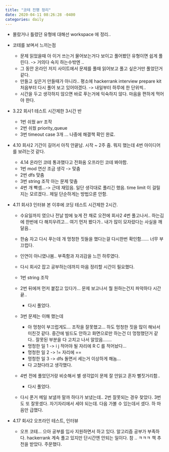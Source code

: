 ```yaml
---
title: "코테 진행 정리"
date: 2020-04-11 08:26:28 -0400
categories: daily
---
```


* 몰랐거나 틀렸던 유형에 대해선 workspace 에 정리..
* 코테를 보며서 느끼는점
  * 문제 읽었을때 아 이거 쓰는거 물어보는거다 보이고 풀어봤던 유형이면 쉽게 풀린다. -> 거의다 숙지 하는수밖엔 ..
  * 그 동안 온라인 저지 사이트에서 문제를 풀때 읽어보고 풀고 싶은거만 풀었던거 같다.
  * 만들고 싶은거 만들때가 아니라.. 평소에 hackerrank interview prepare kit 처음부터 다시 풀어 보고 있어야겠다. -> 내일부터 하루에 한 단위씩..
  * 시간을 두고 생각하지 않으면 바로 푸는거에 익숙하지 않다. 마음을 편하게 먹어야 한다.

* 3.22 회사1 테스트 시간제한 3시간 반
  * 1번 쉬웠 arr 조작
  * 2번 쉬웠 priority_queue
  * 3번 timeout case 3개 ... 나중에 해결책 확인 완료.

* 4.10 회사2 기간이 길어서 아직 안끝남. 시작 ~ 2주 줌. 뭐지 했는데 4번 아이디어를 보려는것 같다.
  * 4.14 온라인 코테 통과했다고 전화옴 오프라인 코테 봐야함.
  * 1번 mod 연산 조금 생각 -> 맞춤
  * 2번 dfs 맞춤
  * 3번 string 조작 아는 문제 맞춤
  * 4번 개 빡셈...-> 근데 재밌음. 일단 생각대로 풀리긴 했음. time limit 이 걸릴지는 모르겠다.. 제일 단순하게는 방법으론 안함.

* 4.11 회사3 인터뷰 본 이후에 코딩 테스트 시간제한 2시간.
  * 수요일까지 였으나 전날 밤에 늦게 잔 채로 오전에 회사2 4번 풀고나서.. 하는김에 한번에 다 해치우려고... 여기 먼저 봤다가.. 내가 많이 모자랐다는 사실을 깨달음..
  * 한숨 자고 다시 푸는데 개 멍청한 짓들을 했다는걸 다시한번 확인함...... 너무 부끄럽다.
  * 인연이 아니였나봄.. 부족함과 자괴감을 느낀 하루였다.
  * 다시 회사2 잡고 공부하는데까지 마음 정리할 시간이 필요했다.

  * 1번 string 조작
  * 2번 뒤에꺼 먼저 붙잡고 있다가... 문제 보고나서 뭘 원하는건지 파악하다 시간끝..
    * 다시 풀었다.
  * 3번 문제는 이해 했는데
    * 아 멍청이 부끄럽게도... 조작을 잘못했고... 하도 멍청한 짓을 많이 해놔서 미친것 같다. 중간에 빌드도 안하고 화면으로만 하는건 더 멍청했던거 같다.. 잘못된 부분을 다 고치고 나서 알았음.......
    * 멍청한 일 1 -> i j 적어야 될 자리에 R C 를 적어놨다...
    * 멍청한 일 2 -> != 자리에 == 
    * 멍청한 일 3 -> dfs 돌면서 세는거 이상하게 해놈...
    * 다 고쳤다라고 생각했다.
  * 4번 전에 풀었던거랑 비슷해서 별 생각없이 문제 잘 안읽고 혼자 뻘짓거리함..
    * 다시 풀었다.
  * 다시 푼거 메일 보낼까 말까 하다가 보냈는데.. 2번 잘못되는 경우 찾았다. 3번도 또 잘못셌다. 자기자리에서 세야 되는데. 다음 가볼 수 있는데서 셌다. 하 마음만 급했다.

* 4.17 회사2 오프라인 테스트, 인터뷰
  * 오프 코테... 으아 공부를 입사 지원하면서 하고 있다. 알고리즘 공부가 부족하다. hackerrank 계속 풀고 있지만 단시간엔 안되는 일이다. 참 .. ㅋㅋㅋ 책 추천을 받았다. 주문했다.